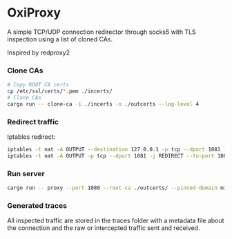 # OxiProxy

A simple TCP/UDP connection redirector through socks5 with TLS inspection using a list of cloned CAs. 

Inspired by redproxy2

### Clone CAs
```bash
# Copy ROOT CA certs
cp /etc/ssl/certs/*.pem ./incerts/
# Clone CAs
cargo run -- clone-ca -i ./incerts -o ./outcerts --log-level 4
```

### Redirect traffic

Iptables redirect:

```bash
iptables -t nat -A OUTPUT --destination 127.0.0.1 -p tcp --dport 1081 -j REDIRECT --to-port 1080
iptables -t nat -A OUTPUT -p tcp --dport 1081 -j REDIRECT --to-port 1080
```

### Run server

```bash
cargo run -- proxy --port 1080 --root-ca ./outcerts/ --pinned-domain microsoft.com -l 5 --addr 127.0.0.1 --socks5-server 127.0.0.1:3128 --trace-folder ./traces
```

### Generated traces

All inspected traffic are stored in the traces folder with a metadata file about the connection and the raw or intercepted traffic sent and received.